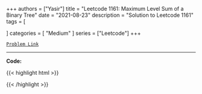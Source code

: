 
+++
authors = ["Yasir"]
title = "Leetcode 1161: Maximum Level Sum of a Binary Tree"
date = "2021-08-23"
description = "Solution to Leetcode 1161"
tags = [
    
]
categories = [
    "Medium"
]
series = ["Leetcode"]
+++



[`Problem Link`](https://leetcode.com/problems/maximum-level-sum-of-a-binary-tree/description/)

---

**Code:**

{{< highlight html >}}

{{< /highlight >}}

